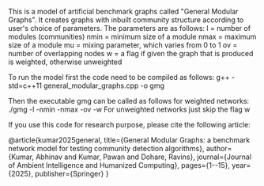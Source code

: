 This is a model of artificial benchmark graphs called "General Modular Graphs". It creates graphs with inbuilt community structure according to user's choice of parameters. The parameters are as follows:
l = number of modules (communities)
nmin = minimum size of a module
nmax = maximum size of a module
mu = mixing parameter, which varies from 0 to 1
ov = number of overlapping nodes
w  =  a flag if given the graph that is produced is weighted, otherwise unweighted

To run the model first the code need to be compiled as follows:
g++ -std=c++11 general_modular_graphs.cpp -o gmg

Then the executable gmg can be called as follows for weighted networks:
./gmg -l <value> -nmin <value> -nmax <value> -ov <value> -w
For unweighted networks just skip the flag w

If you use this code for research purpose, please cite the following article:

@article{kumar2025general,
  title={General Modular Graphs: a benchmark network model for testing community detection algorithms},
  author={Kumar, Abhinav and Kumar, Pawan and Dohare, Ravins},
  journal={Journal of Ambient Intelligence and Humanized Computing},
  pages={1--15},
  year={2025},
  publisher={Springer}
}
